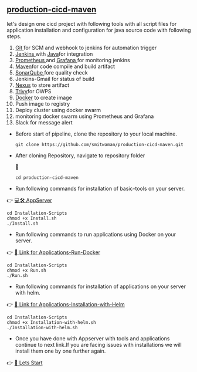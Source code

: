 ## [production-cicd-maven](https://github.com/smitwaman/production-cicd-maven.git)

let's design one cicd project with following tools with all script files for application installation and configuration for java source code with following steps.

1. [Git ](https://github.com/smitwaman/production-cicd-maven/blob/main/Installation-Scripts/Git.sh)for SCM and webhook to jenkins for automation trigger
2. [Jenkins ](https://github.com/smitwaman/production-cicd-maven/blob/main/Installation-Scripts/Jenkins.sh) with [Java](https://github.com/smitwaman/production-cicd-maven/blob/main/Installation-Scripts/Java.sh)for integration
3. [Prometheus ](https://github.com/smitwaman/production-cicd-maven/blob/main/Installation-Scripts/Prometheus.sh)and [Grafana ](https://github.com/smitwaman/production-cicd-maven/blob/main/Installation-Scripts/Grafana.sh)for monitoring jenkins
4. [Maven](https://github.com/smitwaman/production-cicd-maven/blob/main/Installation-Scripts/Maven.sh)for code compile and build artifact
5. [SonarQube ](https://github.com/smitwaman/production-cicd-maven/blob/main/Installation-Scripts/SonarQube.sh)fore quality check 
6. Jenkins-Gmail for status of build
7. [Nexus](https://github.com/smitwaman/production-cicd-maven/blob/main/Installation-Scripts/Nexus.sh) to store artifact
8. [Trivy](https://github.com/smitwaman/production-cicd-maven/blob/main/Installation-Scripts/Trivy.sh )for OWPS
9. [Docker](https://github.com/smitwaman/production-cicd-maven/blob/main/Installation-Scripts/Docker.sh) to create image
10. Push image to registry
11. Deploy cluster using docker swarm
12. monitoring docker swarm using Prometheus and Grafana
13. Slack for message alert

- Before start of pipeline, clone the repository to your local machine.

  ```
  git clone https://github.com/smitwaman/production-cicd-maven.git

  ```
 - After cloning Repository, navigate to repository folder

   📂 
 
   ```
   cd production-cicd-maven
   ```



- Run following commands for installation of basic-tools on your server.

 👉 [💻🛠️ AppServer](Stage-1-appserver.md)
   ```
cd Installation-Scripts
chmod +x Install.sh
./Install.sh

  ```




- Run following commands to run applications using Docker on your server.

👉 [🔗 Link for Applications-Run-Docker](https://github.com/smitwaman/production-cicd-maven/blob/main/Installation-Scripts/Run.sh)

   ```
cd Installation-Scripts
chmod +x Run.sh
./Run.sh
  ```



- Run following commands for installation of applications on your server with helm.
 
 👉 [🔗 Link for Applications-Installation-with-Helm](https://github.com/smitwaman/production-cicd-maven/blob/main/Installation-Scripts/Installation-with-helm.sh)
  
  ```
cd Installation-Scripts
chmod +x Installation-with-helm.sh
./Installation-with-helm.sh
  ```
- Once you have done with Appserver with tools and applications continue to next link.If you are facing issues with installations we will install them one by one further again.
  
 👉 [🔗 Lets Start](Outline.md)





